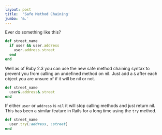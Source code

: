 ```yaml
---
layout: post
title:  'Safe Method Chaining'
jumbo: '&.'
---
```

Ever do something like this?
```ruby
def street_name
  if user && user.address
    user.address.street
  end
end
```

Well as of Ruby 2.3 you can use the new safe method chaining syntax to prevent you from calling an undefined method on nil. Just add a `&` after each object you are unsure of if it will be nil or not.
```ruby
def street_name
  user&.address&.street
end
```
If either `user` or `address` is `nil` it will stop calling methods and just return nil. This has been a similar feature in Rails for a long time using the `try` method.
```ruby
def street_name
  user.try(:address, :street)
end
```
